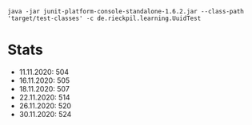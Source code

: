 
```
java -jar junit-platform-console-standalone-1.6.2.jar --class-path 'target/test-classes' -c de.rieckpil.learning.UuidTest
```


# Stats

- 11.11.2020: 504
- 16.11.2020: 505
- 18.11.2020: 507
- 22.11.2020: 514
- 26.11.2020: 520
- 30.11.2020: 524
